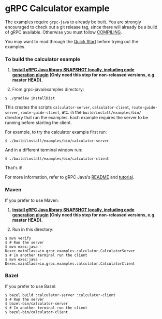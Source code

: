 gRPC Calculator example
==============================================

The examples require `grpc-java` to already be built. You are strongly encouraged
to check out a git release tag, since there will already be a build of gRPC
available. Otherwise you must follow [COMPILING](../COMPILING.md).

You may want to read through the
[Quick Start](https://grpc.io/docs/languages/java/quickstart)
before trying out the examples.

### <a name="to-build-the-examples"></a> To build the calculator example

1. **[Install gRPC Java library SNAPSHOT locally, including code generation plugin](../COMPILING.md) (Only need this step for non-released versions, e.g. master HEAD).**

2. From grpc-java/examples directory:
```
$ ./gradlew installDist
```

This creates the scripts `calculator-server`, `calculator-client`,
`route-guide-server`, `route-guide-client`, etc. in the
`build/install/examples/bin/` directory that run the examples. Each
example requires the server to be running before starting the client.

For example, to try the calculator example first run:

```
$ ./build/install/examples/bin/calculator-server
```

And in a different terminal window run:

```
$ ./build/install/examples/bin/calculator-client
```

That's it!

For more information, refer to gRPC Java's [README](../README.md) and
[tutorial](https://grpc.io/docs/languages/java/basics).

### Maven

If you prefer to use Maven:
1. **[Install gRPC Java library SNAPSHOT locally, including code generation plugin](../COMPILING.md) (Only need this step for non-released versions, e.g. master HEAD).**

2. Run in this directory:
```
$ mvn verify
$ # Run the server
$ mvn exec:java -Dexec.mainClass=io.grpc.examples.calculator.CalculatorServer
$ # In another terminal run the client
$ mvn exec:java -Dexec.mainClass=io.grpc.examples.calculator.CalculatorClient
```

### Bazel

If you prefer to use Bazel:
```
$ bazel build :calculator-server :calculator-client
$ # Run the server
$ bazel-bin/calculator-server
$ # In another terminal run the client
$ bazel-bin/calculator-client
```
